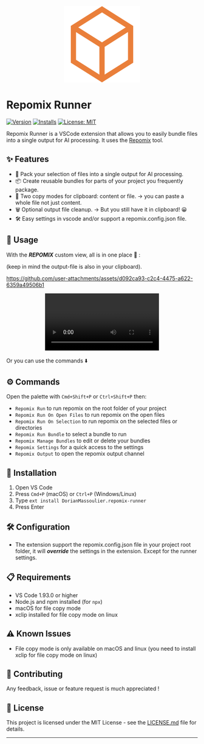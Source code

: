 <div align="center">
  <img src="assets/repomix-logo.png" alt="Repomix" width="200" height="auto" />
</div>

# Repomix Runner

[![Version](https://img.shields.io/visual-studio-marketplace/v/DorianMassoulier.repomix-runner)](https://marketplace.visualstudio.com/items?itemName=DorianMassoulier.repomix-runner)
[![Installs](https://img.shields.io/visual-studio-marketplace/i/DorianMassoulier.repomix-runner)](https://marketplace.visualstudio.com/items?itemName=DorianMassoulier.repomix-runner)
[![License: MIT](https://img.shields.io/badge/License-MIT-yellow.svg)](https://opensource.org/licenses/MIT)

Repomix Runner is a VSCode extension that allows you to easily bundle files into a single output for AI processing. It uses the [Repomix](https://github.com/yamadashy/repomix) tool.

## ✨ Features

- 📁 Pack your selection of files into a single output for AI processing.
- 📦 Create reusable bundles for parts of your project you frequently package.
- 📎 Two copy modes for clipboard: content or file. -> you can paste a whole file not just content.
- 🗑️ Optional output file cleanup. -> But you still have it in clipboard! 😀
- 🛠️ Easy settings in vscode and/or support a repomix.config.json file.

## 📖 Usage

With the **_REPOMIX_** custom view, all is in one place 🎉 :

(keep in mind the output-file is also in your clipboard).

https://github.com/user-attachments/assets/d092ca93-c2c4-4475-a622-6359a49506b1

<div align="center">
  <video src="https://massdo.github.io/repomix-runner/assets/repomix-demo.mp4" type="video/mp4" controls controlsList="nodownload" allowfullscreen>
    Your browser does not support the video tag.
  </video>
</div>

Or you can use the commands ⬇️

## ⚙️ Commands

Open the palette with `Cmd+Shift+P` or `Ctrl+Shift+P` then:

- `Repomix Run` to run repomix on the root folder of your project
- `Repomix Run On Open Files` to run repomix on the open files
- `Repomix Run On Selection` to run repomix on the selected files or directories
- `Repomix Run Bundle` to select a bundle to run
- `Repomix Manage Bundles` to edit or delete your bundles
- `Repomix Settings` for a quick access to the settings
- `Repomix Output` to open the repomix output channel

## 🚀 Installation

1. Open VS Code
2. Press `Cmd+P` (macOS) or `Ctrl+P` (Windows/Linux)
3. Type `ext install DorianMassoulier.repomix-runner`
4. Press Enter

## 🛠️ Configuration

- The extension support the repomix.config.json file in your project root folder, it will **_override_** the settings in the extension. Except for the runner settings.

## 📋 Requirements

- VS Code 1.93.0 or higher
- Node.js and npm installed (for `npx`)
- macOS for file copy mode
- xclip installed for file copy mode on linux

## ⚠️ Known Issues

- File copy mode is only available on macOS and linux (you need to install xclip for file copy mode on linux)

## 🤝 Contributing

Any feedback, issue or feature request is much appreciated !

## 📝 License

This project is licensed under the MIT License - see the [LICENSE.md](LICENSE.md) file for details.

---
